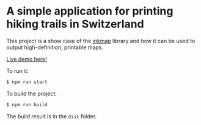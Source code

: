 # A simple application for printing hiking trails in Switzerland

This project is a show case of the [inkmap](https://github.com/camptocamp/inkmap) library and how it can be used to output
high-definition, printable maps.

[Live demo here!](https://jahow.github.io/hiking-trails-print)

To run it:
```bash
$ npm run start
```

To build the project: 
```bash
$ npm run build
```

The build result is in the `dist` folder.
